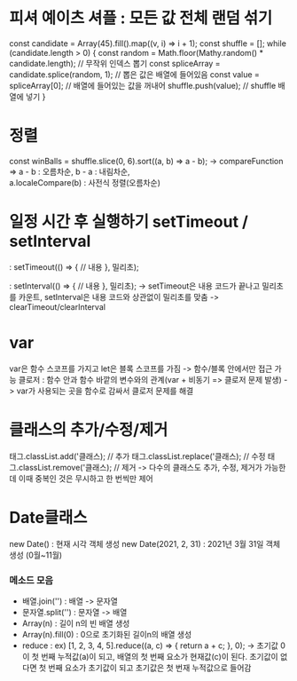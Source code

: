 #  피셔 예이츠 셔플 : 모든 값 전체 랜덤 섞기
const candidate = Array(45).fill().map((v, i) => i + 1);
const shuffle = [];
while (candidate.length > 0) {
    const random = Math.floor(Mathy.random() * candidate.length);   // 무작위 인덱스 뽑기
    const spliceArray = candidate.splice(random, 1);    // 뽑은 값은 배열에 들어있음
    const value = spliceArray[0];   // 배열에 들어있는 값을 꺼내어
    shuffle.push(value);    // shuffle 배열에 넣기
}


# 정렬
const winBalls = shuffle.slice(0, 6).sort((a, b) => a - b);
-> compareFunction => a - b : 오름차순, b - a : 내림차순,  
    a.localeCompare(b) : 사전식 정렬(오름차순)


# 일정 시간 후 실행하기 setTimeout / setInterval
: setTimeout(() => {
    // 내용
}, 밀리초);

: setInterval(() => {
    // 내용
}, 밀리초);
-> setTimeout은 내용 코드가 끝나고 밀리초를 카운트, setInterval은 내용 코드와 상관없이 밀리초를 맞춤
-> clearTimeout/clearInterval

# var
var은 함수 스코프를 가지고 let은 블록 스코프를 가짐
-> 함수/블록 안에서만 접근 가능
클로저 : 함수 안과 함수 바깥의 변수와의 관계(var + 비동기 => 클로저 문제 발생)
-> var가 사용되는 곳을 함수로 감싸서 클로저 문제를 해결


# 클래스의 추가/수정/제거
태그.classList.add('클래스); // 추가
태그.classList.replace('클래스); // 수정
태그.classList.remove('클래스); // 제거
-> 다수의 클래스도 추가, 수정, 제거가 가능한데 이때 중복인 것은 무시하고 한 번씩만 제어


# Date클래스
new Date() : 현재 시각 객체 생성
new Date(2021, 2, 31) : 2021년 3월 31일 객체 생성 (0월~11월) 


### 메소드 모음
- 배열.join('') : 배열 -> 문자열
- 문자열.split('') : 문자열 -> 배열
- Array(n) : 길이 n의 빈 배열 생성
- Array(n).fill(0) : 0으로 초기화된 길이n의 배열 생성
- reduce : 
ex) [1, 2, 3, 4, 5].reduce((a, c) => {
    return a + c;
}, 0);
-> 초기값 0이 첫 번째 누적값(a)이 되고, 배열의 첫 번째 요소가 현재값(c)이 된다.
초기값이 없다면 첫 번째 요소가 초기값이 되고 초기값은 첫 번재 누적값으로 들어감
